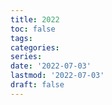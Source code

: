 ```yaml
---
title: 2022
toc: false
tags:
categories: 
series:
date: '2022-07-03'
lastmod: '2022-07-03'
draft: false
---
```

